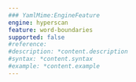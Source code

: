 ```yaml
---
### YamlMime:EngineFeature
engine: hyperscan
feature: word-boundaries
supported: false
#reference: 
#description: *content.description
#syntax: *content.syntax
#example: *content.example
---
```

